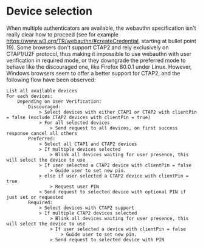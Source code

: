 # Device selection

When multiple authenticators are available, the webauthn specification isn't really clear how to proceed (see for example https://www.w3.org/TR/webauthn/#createCredential, starting at bullet point 19). Some browsers don't support CTAP2 and rely exclusively on CTAP1/U2F protocol, thus making it impossible to use webauthn with user verification in required mode, or they downgrade the preferred mode to behave like the discouraged one, like Firefox 80.0.1 under Linux. 
However, Windows browsers seem to offer a better support for CTAP2, and the following flow have been observed:

```
List all available devices
For each devices:
    Depending on User Verification:
        Discouraged:
            > Select devices with either CTAP1 or CTAP2 with clientPin = false (exclude CTAP2 devices with clientPin = true)
            > For all selected devices
                > Send request to all devices, on first success response cancel all others
        Preferred:
            > Select all CTAP1 and CTAP2 devices
            > If multiple devices selected
                > Blink all devices waiting for user presence, this will select the device to use
            > If user selected a CTAP2 device with clientPin = false
                > Guide user to set new pin.
            > else if user selected a CTAP2 device with clientPin = true
                > Request user PIN
            > Send request to selected device with optional PIN if just set or requested
        Required:
            > Select devices with CTAP2 support
            > If multiple CTAP2 devices selected
                > Blink all devices waiting for user presence, this will select the device to use
                > If user selected a device with clientPin = false
                    > Guide user to set new pin.
                > Send request to selected device with PIN
```
